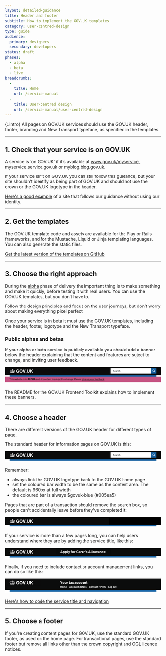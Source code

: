 ```yaml
---
layout: detailed-guidance
title: Header and footer
subtitle: How to implement the GOV.UK templates
category: user-centred-design
type: guide
audience:
  primary: designers
  secondary: developers
status: draft
phases:
  - alpha
  - beta
  - live
breadcrumbs:
  -
    title: Home
    url: /service-manual
  -
    title: User-centred design
    url: /service-manual/user-centred-design
---
```


{:.intro}
All pages on GOV.UK services should use the GOV.UK header, footer, branding and New Transport typeface, as specified in the templates.

---

## 1. Check that your service is on GOV.UK

A service is ‘on GOV.UK’ if it’s available at www.gov.uk/myservice, myservice.service.gov.uk or myblog.blog.gov.uk.

If your service isn’t on GOV.UK you can still follow this guidance, but your site shouldn’t identify as being part of GOV.UK and should not use the crown or the GOV.UK logotype in the header. 

[Here's a good example](https://gds.blog.gov.uk/2013/03/18/intranets-dcms/) of a site that follows our guidance without using our identity.

---

## 2. Get the templates

The GOV.UK template code and assets are available for the Play or Rails frameworks, and for the Mustache, Liquid or Jinja templating languages. You can also generate the static files.

[Get the latest version of the templates on GitHub](https://github.com/alphagov/govuk_template)

---

## 3. Choose the right approach

During the [alpha](/service-manual/phases/alpha) phase of delivery the important thing is to make something and make it quickly, before testing it with real users. You can use the GOV.UK templates, but you don’t have to. 

Follow the design principles and focus on the user journeys, but don’t worry about making everything pixel perfect.

Once your service is in [beta](/service-manual/phases/beta) it must use the GOV.UK templates, including the header, footer, logotype and the New Transport typeface.

### Public alphas and betas

If your alpha or beta service is publicly available you should add a banner below the header explaining that the content and features are suject to change, and inviting user feedback.

<div class="example">
  <img src="/service-manual/assets/images/header-footer/alpha-example.png" alt="An example of an alpha service header">
</div>

[The README for the GOV.UK Frontend Toolkit](https://github.com/alphagov/govuk_frontend_toolkit#alphabeta) explains how to implement these banners.


---

## 4. Choose a header

There are different versions of the GOV.UK header for different types of page.

The standard header for information pages on GOV.UK is this:

<div class="example">
  <img src="/service-manual/assets/images/header-footer/header-pattern-0.png" alt="Standard header">
</div>

Remember:

* always link the GOV.UK logotype back to the GOV.UK home page
* set the coloured bar width to be the same as the content area. The default is 960px at full width
* the coloured bar is always $govuk-blue (#005ea5)

Pages that are part of a transaction should remove the search box, so people can't accidentally leave before they've completed it:

<div class="example">
  <img src="/service-manual/assets/images/header-footer/header-pattern-1.png" alt="Header option 1">
</div>

If your service is more than a few pages long, you can help users understand where they are by adding the service title, like this:

<div class="example">
  <img src="/service-manual/assets/images/header-footer/header-pattern-2.png" alt="Header option 2">
</div>

Finally, if you need to include contact or account management links, you can do so like this:

<div class="example">
  <img src="/service-manual/assets/images/header-footer/header-pattern-3.png" alt="Header option 3">
</div>

[Here's how to code the service title and navigation](https://github.com/alphagov/govuk_template#propositional-title-and-navigation)


---

## 5. Choose a footer

If you're creating content pages for GOV.UK, use the standard GOV.UK footer, as used on the home page.
For transactional pages, use the standard footer but remove all links other than the crown copyright and OGL licence notices.
